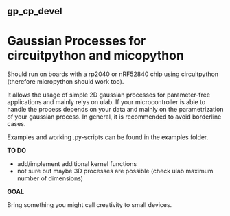 ## gp_cp_devel

# Gaussian Processes for circuitpython and micopython

Should run on boards with a rp2040 or nRF52840 chip using circuitpython (therefore micropython should work too). 

It allows the usage of simple 2D gaussian processes for parameter-free applications and mainly relys on ulab. If your microcontroller is able to handle the process depends on your data and mainly on the parametrization of your gaussian process. In general, it is recommended to avoid borderline cases.

Examples and working .py-scripts can be found in the examples folder.

**TO DO**

- add/implement additional kernel functions
- not sure but maybe 3D processes are possible (check ulab maximum number of dimensions)


**GOAL**

Bring something you might call creativity to small devices.
